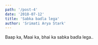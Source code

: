 ```yaml
---
path: '/post-4'
date: '2018-07-12'
title: 'Sabka badla lega'
author: 'Srimati Arya Stark'
---
```


Baap ka, Maai ka, bhai ka sabka badla lega..
